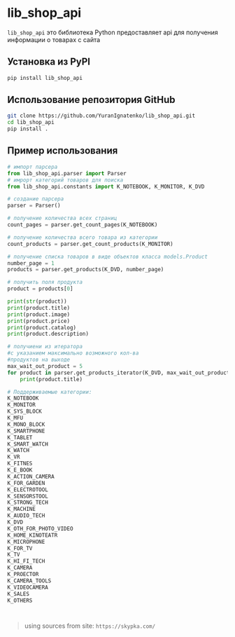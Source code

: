 # lib_shop_api

`lib_shop_api` это библиотека Python предоставляет api для получения информации о товарах с сайта

## Установка из PyPI

```bash
pip install lib_shop_api
```

## Использование репозитория GitHub

```bash
git clone https://github.com/YuranIgnatenko/lib_shop_api.git
cd lib_shop_api
pip install .
```

## Пример использования

```python
# импорт парсера
from lib_shop_api.parser import Parser
# имрорт категорий товаров для поиска
from lib_shop_api.constants import K_NOTEBOOK, K_MONITOR, K_DVD

# создание парсера
parser = Parser()

# получение количества всех страниц
count_pages = parser.get_count_pages(K_NOTEBOOK)

# получение количества всего товара из категории
count_products = parser.get_count_products(K_MONITOR)

# получение списка товаров в виде объектов класса models.Product
number_page = 1
products = parser.get_products(K_DVD, number_page)

# получить поля продукта
product = products[0]

print(str(product))
print(product.title)
print(product.image)
print(product.price)
print(product.catalog)
print(product.description)

# получиени из итератора
#с указанием максимально возможного кол-ва
#продуктов на выходе
max_wait_out_product = 5
for product in parser.get_products_iterator(K_DVD, max_wait_out_product)
	print(product.title)

# Поддерживаемые категории:
K_NOTEBOOK
K_MONITOR
K_SYS_BLOCK
K_MFU
K_MONO_BLOCK
K_SMARTPHONE
K_TABLET
K_SMART_WATCH
K_WATCH
K_VR
K_FITNES
K_E_BOOK
K_ACTION_CAMERA
K_FOR_GARDEN
K_ELECTROTOOL
K_SENSORSTOOL
K_STRONG_TECH
K_MACHINE
K_AUDIO_TECH
K_DVD
K_OTH_FOR_PHOTO_VIDEO
K_HOME_KINOTEATR
K_MICROPHONE
K_FOR_TV
K_TV
K_HI_FI_TECH
K_CAMERA
K_PROECTOR
K_CAMERA_TOOLS
K_VIDEOCAMERA
K_SALES
K_OTHERS




```

> using sources from site:
> `https://skypka.com/`
